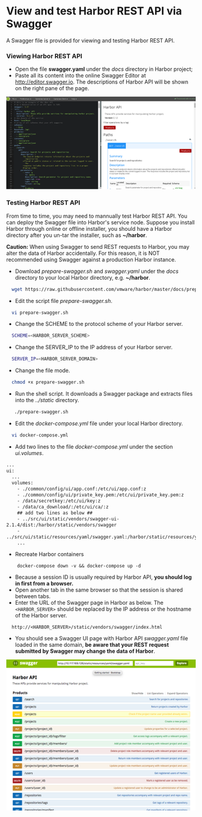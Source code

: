 # View and test Harbor REST API via Swagger
A Swagger file is provided for viewing and testing Harbor REST API.

### Viewing Harbor REST API
* Open the file **swagger.yaml** under the _docs_ directory in Harbor project;
* Paste all its content into the online Swagger Editor at http://editor.swagger.io. The descriptions of Harbor API will be shown on the right pane of the page.

![Swagger Editor](img/swaggerEditor.png)

### Testing Harbor REST API
From time to time, you may need to mannually test Harbor REST API. You can deploy the Swagger file into Harbor's service node. Suppose you install Harbor through online or offline installer, you should have a Harbor directory after you un-tar the installer, such as **~/harbor**.

**Caution:** When using Swagger to send REST requests to Harbor, you may alter the data of Harbor accidentally. For this reason, it is NOT recommended using Swagger against a production Harbor instance.

* Download _prepare-swagger.sh_ and _swagger.yaml_ under the _docs_ directory to your local Harbor directory, e.g. **~/harbor**.
```sh
  wget https://raw.githubusercontent.com/vmware/harbor/master/docs/prepare-swagger.sh https://raw.githubusercontent.com/vmware/harbor/master/docs/swagger.yaml
```
* Edit the script file _prepare-swagger.sh_.
```sh
  vi prepare-swagger.sh
```
* Change the SCHEME to the protocol scheme of your Harbor server.
```sh
  SCHEME=<HARBOR_SERVER_SCHEME>
```
* Change the SERVER_IP to the IP address of your Harbor server.
```sh
  SERVER_IP=<HARBOR_SERVER_DOMAIN>
```
* Change the file mode.
```sh
  chmod +x prepare-swagger.sh
````
* Run the shell script. It downloads a Swagger package and extracts files into the _../static_ directory.
```sh
   ./prepare-swagger.sh
```
* Edit the _docker-compose.yml_ file under your local Harbor directory.
```sh
  vi docker-compose.yml
```
* Add two lines to the file _docker-compose.yml_ under the section _ui.volumes_.
```docker
...
ui:
  ... 
  volumes:
    - ./common/config/ui/app.conf:/etc/ui/app.conf:z
    - ./common/config/ui/private_key.pem:/etc/ui/private_key.pem:z
    - /data/secretkey:/etc/ui/key:z
    - /data/ca_download/:/etc/ui/ca/:z
    ## add two lines as below ##
    - ../src/ui/static/vendors/swagger-ui-2.1.4/dist:/harbor/static/vendors/swagger
    - ../src/ui/static/resources/yaml/swagger.yaml:/harbor/static/resources/yaml/swagger.yaml
    ...
```
* Recreate Harbor containers
```docker
    docker-compose down -v && docker-compose up -d
```

* Because a session ID is usually required by Harbor API, **you should log in first from a browser.**
* Open another tab in the same browser so that the session is shared between tabs.
* Enter the URL of the Swagger page in Harbor as below. The ```<HARBOR_SERVER>``` should be replaced by the IP address or the hostname of the Harbor server.
```
  http://<HARBOR_SERVER>/static/vendors/swagger/index.html
```
* You should see a Swagger UI page with Harbor API _swagger.yaml_ file loaded in the same domain, **be aware that your REST request submitted by Swagger may change the data of Harbor**.

![Harbor API](img/renderedSwagger.png)

